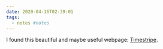 ```yaml
---
date: 2020-04-16T02:39:01
tags:
  - notes #notes
---
```


I found this beautiful and maybe useful webpage: [Timestripe](https://timestripe.com/).
